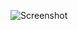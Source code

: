 ![Screenshot](https://raw.githubusercontent.com/Cryakl/Ultimate-RAT-Collection/refs/heads/main/GiFt/Gift%201.05%200008/Screenshot.png)
